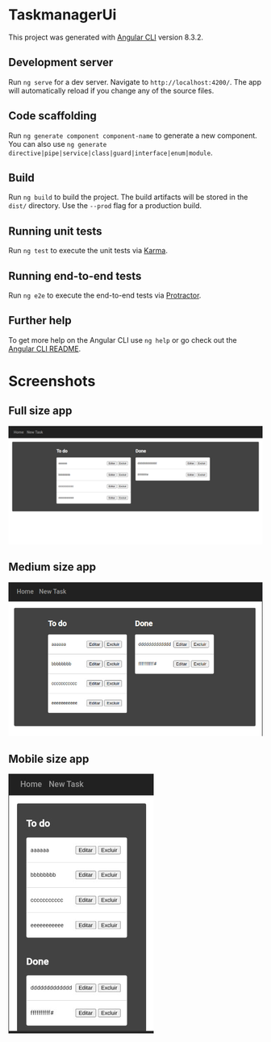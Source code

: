 # TaskmanagerUi

This project was generated with [Angular CLI](https://github.com/angular/angular-cli) version 8.3.2.

## Development server

Run `ng serve` for a dev server. Navigate to `http://localhost:4200/`. The app will automatically reload if you change any of the source files.

## Code scaffolding

Run `ng generate component component-name` to generate a new component. You can also use `ng generate directive|pipe|service|class|guard|interface|enum|module`.

## Build

Run `ng build` to build the project. The build artifacts will be stored in the `dist/` directory. Use the `--prod` flag for a production build.

## Running unit tests

Run `ng test` to execute the unit tests via [Karma](https://karma-runner.github.io).

## Running end-to-end tests

Run `ng e2e` to execute the end-to-end tests via [Protractor](http://www.protractortest.org/).

## Further help

To get more help on the Angular CLI use `ng help` or go check out the [Angular CLI README](https://github.com/angular/angular-cli/blob/master/README.md).

# Screenshots
## Full size app
![fullscreen](https://github.com/whenes/taskmanager-ui/blob/main/src/assets/prints/hd-screen-app.png)

## Medium size app
![mediumscreen](https://github.com/whenes/taskmanager-ui/blob/main/src/assets/prints/medium-screen-app.jpg)

## Mobile size app
![mobilescreen](https://github.com/whenes/taskmanager-ui/blob/main/src/assets/prints/mobile-app.jpg)

